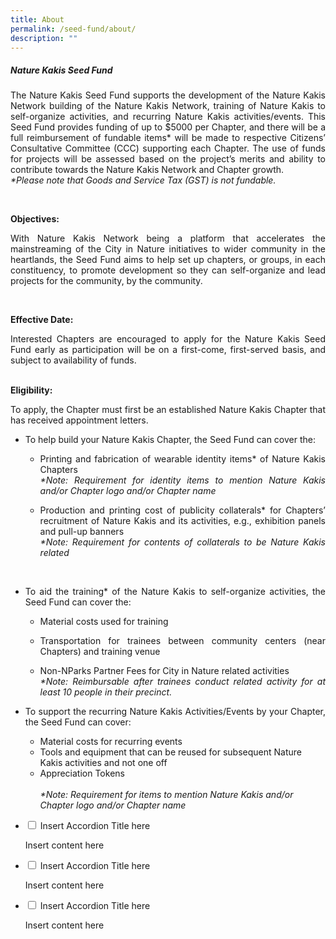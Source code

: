 ```yaml
---
title: About
permalink: /seed-fund/about/
description: ""
---
```

<section>
<h5>Nature Kakis Seed Fund</h5>
		<p align="justify">The Nature Kakis Seed Fund supports the development of the Nature Kakis Network building of the Nature Kakis Network, training of Nature Kakis to self-organize activities, and recurring Nature Kakis activities/events. This Seed Fund provides funding of up to $5000 per Chapter, and there will be a full reimbursement of fundable items* will be made to respective Citizens’ Consultative Committee (CCC) supporting each Chapter. The use of funds for projects will be assessed based on the project’s merits and ability to contribute towards the Nature Kakis Network and Chapter growth.<br> 
			<i>*Please note that Goods and Service Tax (GST) is not fundable.</i></p><br>
	
<b>Objectives:</b><br>
<p align="justify">With Nature Kakis Network being a platform that accelerates the mainstreaming of the City in Nature initiatives to wider community in the heartlands, the Seed Fund aims to help set up chapters, or groups, in each constituency, to promote development so they can self-organize and lead projects for the community, by the community.</p><br>
	
<b>Effective Date:</b><br>
<p align="justify">Interested Chapters are encouraged to apply for the Nature Kakis Seed Fund early as participation will be on a first-come, first-served basis, and subject to availability of funds.</p><br>
</section>
	
<section>
<b>Eligibility:</b><br>
<p align="justify">To apply, the Chapter must first be an established Nature Kakis Chapter that has received appointment letters.</p>
	
<ul style="“list-style-type:disc”">
<li><p align="justify">To help build your Nature Kakis Chapter, the Seed Fund can cover the:</p></li>
	
<ul style="“list-style-type:circle”">
<li><p align="justify">Printing and fabrication of wearable identity items* of Nature Kakis Chapters<br>
	<i>*Note: Requirement for identity items to mention Nature Kakis and/or Chapter logo and/or Chapter name</i></p></li>
	
<li><p align="justify">Production and printing cost of publicity collaterals* for Chapters’ recruitment of Nature Kakis and its activities, e.g., exhibition panels and pull-up banners<br>
	<i>*Note: Requirement for contents of collaterals to be Nature Kakis related</i></p></li><br><p></p></ul></ul></section>	

<section>	
<ul style="“list-style-type:disc”">
<li><p align="justify">To aid the training* of the Nature Kakis to self-organize activities, the Seed Fund can cover the:</p></li>

<ul style="“list-style-type:circle”">
	<li><p align="justify">Material costs used for training</p></li>
	<li><p align="justify">Transportation for trainees between community centers (near Chapters) and training venue</p></li>
	<li><p align="justify">Non-NParks Partner Fees for City in Nature related activities<br>
		<i>*Note: Reimbursable after trainees conduct related activity for at least 10 people in their precinct.</i></p></li></ul><p></p></ul></section>	

<section>
<ul style="“list-style-type:circle”">
<li><p align="justify">To support the recurring Nature Kakis Activities/Events by your Chapter, the Seed Fund can cover:</p></li>
<ul style="“list-style-type:circle”">
	<li>Material costs for recurring events</li>
	<li>Tools and equipment that can be reused for subsequent Nature Kakis activities and not one off</li>
	<li>Appreciation Tokens</li><br>
	<i>*Note: Requirement for items to mention Nature Kakis and/or Chapter logo and/or Chapter name</i>
	</ul><p></p></ul></section>
	
	
<ul class="jekyllcodex\_accordion">  
  
<li><input type="checkbox" id="accordion1">  
	<label for="accordion1">Insert Accordion Title here</label><div>  
		<p>Insert content here</p>  
	</div></li>  
  
<li><input type="checkbox" id="accordion2">  
	<label for="accordion2">Insert Accordion Title here</label><div>  
		<p>Insert content here</p>  
</div></li>  
  
<li><input type="checkbox" id="accordion3">  
	<label for="accordion3">Insert Accordion Title here</label><div>  
		<p>Insert content here</p>  
</div></li>  
  
</ul>